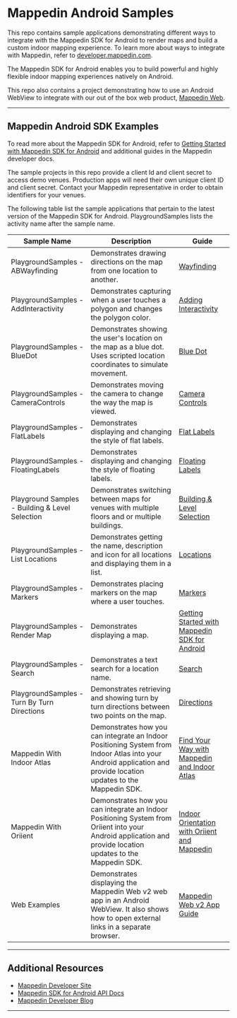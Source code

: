 # Mappedin Android Samples

This repo contains sample applications demonstrating different ways to integrate with the Mappedin SDK for Android to render maps and build a custom indoor mapping experience. To learn more about ways to integrate with Mappedin, refer to [developer.mappedin.com](https://developer.mappedin.com/).

The Mappedin SDK for Android enables you to build powerful and highly flexible indoor mapping experiences natively on Android.

This repo also contains a project demonstrating how to use an Android WebView to integrate with our out of the box web product, [Mappedin Web](https://www.mappedin.com/wayfinding/web-app/).

---

## Mappedin Android SDK Examples

To read more about the Mappedin SDK for Android, refer to [Getting Started with Mappedin SDK for Android](https://developer.mappedin.com/android-sdk/getting-started) and additional guides in the Mappedin developer docs.

The sample projects in this repo provide a client Id and client secret to access demo venues. Production apps will need their own unique client ID and client secret. Contact your Mappedin representative in order to obtain identifiers for your venues.

The following table list the sample applications that pertain to the latest version of the Mappedin SDK for Android. PlaygroundSamples lists the activity name after the sample name.

| **Sample Name**                                 | **Description**                                                                                                                                                   | **Guide**                                                                                                                                        |
| ----------------------------------------------- | ----------------------------------------------------------------------------------------------------------------------------------------------------------------- | ------------------------------------------------------------------------------------------------------------------------------------------------ |
| PlaygroundSamples - ABWayfinding                | Demonstrates drawing directions on the map from one location to another.                                                                                          | [Wayfinding](https://developer.mappedin.com/android-sdk/wayfinding)                                                                          |
| PlaygroundSamples - AddInteractivity            | Demonstrates capturing when a user touches a polygon and changes the polygon color.                                                                               | [Adding Interactivity](https://developer.mappedin.com/android-sdk/interactivity)                                                                 |
| PlaygroundSamples - BlueDot                     | Demonstrates showing the user's location on the map as a blue dot. Uses scripted location coordinates to simulate movement.                                       | [Blue Dot](https://developer.mappedin.com/android-sdk/blue-dot)                                                                                  |
| PlaygroundSamples - CameraControls              | Demonstrates moving the camera to change the way the map is viewed.                                                                                               | [Camera Controls](https://developer.mappedin.com/android-sdk/camera)                                                                             |
| PlaygroundSamples - FlatLabels                  | Demonstrates displaying and changing the style of flat labels.                                                                                                    | [Flat Labels](https://developer.mappedin.com/android-sdk/flat-labels)                                                                            |
| PlaygroundSamples - FloatingLabels              | Demonstrates displaying and changing the style of floating labels.                                                                                                | [Floating Labels](https://developer.mappedin.com/android-sdk/floating-labels)                                                                    |
| Playground Samples - Building & Level Selection | Demonstrates switching between maps for venues with multiple floors and or multiple buildings.                                                                    | [Building & Level Selection](https://developer.mappedin.com/android-sdk/level-selection)                                                         |
| PlaygroundSamples - List Locations              | Demonstrates getting the name, description and icon for all locations and displaying them in a list.                                                              | [Locations](https://developer.mappedin.com/android-sdk/locations)                                                                                |
| PlaygroundSamples - Markers                     | Demonstrates placing markers on the map where a user touches.                                                                                                     | [Markers](https://developer.mappedin.com/android-sdk/markers)                                                                                    |
| PlaygroundSamples - Render Map                  | Demonstrates displaying a map.                                                                                                                                    | [Getting Started with Mappedin SDK for Android](https://developer.mappedin.com/android-sdk/getting-started)                                      |
| PlaygroundSamples - Search                      | Demonstrates a text search for a location name.                                                                                                                   | [Search](https://developer.mappedin.com/android-sdk/search)                                                                                      |
| PlaygroundSamples - Turn By Turn Directions     | Demonstrates retrieving and showing turn by turn directions between two points on the map.                                                                        | [Directions](https://developer.mappedin.com/android-sdk/directions)                                                                              |
| Mappedin With Indoor Atlas                      | Demonstrates how you can integrate an Indoor Positioning System from Indoor Atlas into your Android application and provide location updates to the Mappedin SDK. | [Find Your Way with Mappedin and Indoor Atlas](https://www.mappedin.com/blog/developers/use-cases/find-your-way-with-mappedin-and-indoor-atlas/) |
| Mappedin With Oriient                           | Demonstrates how you can integrate an Indoor Positioning System from Oriient into your Android application and provide location updates to the Mappedin SDK.      | [Indoor Orientation with Oriient and Mappedin](https://www.mappedin.com/blog/developers/use-cases/indoor-orientation-with-oriient-and-mappedin/) |
| Web Examples                                    | Demonstrates displaying the Mappedin Web v2 web app in an Android WebView. It also shows how to open external links in a separate browser.                        | [Mappedin Web v2 App Guide](https://developer.mappedin.com/docs/enterprise-apps/mappedin-web-v2)                                                 |

---

## Additional Resources

- [Mappedin Developer Site](https://developer.mappedin.com/)
- [Mappedin SDK for Android API Docs](https://docs.mappedin.com/android-sdk-api/v5/latest/)
- [Mappedin Developer Blog](https://www.mappedin.com/blog/developers/)

---
